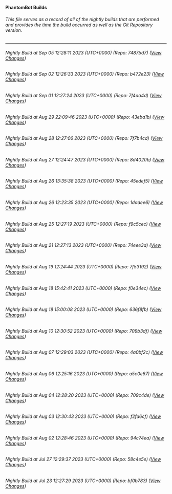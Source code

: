 **PhantomBot Builds**

###### This file serves as a record of all of the nightly builds that are performed and provides the time the build occurred as well as the Git Repository version.
-------------------------------------------------------------------------------------------------------------
###### Nightly Build at Sep 05 12:28:11 2023 (UTC+0000) (Repo: 7487bd7) ([View Changes](https://github.com/PhantomBot/PhantomBot/compare/b472e23...7487bd7))
###### Nightly Build at Sep 02 12:26:33 2023 (UTC+0000) (Repo: b472e23) ([View Changes](https://github.com/PhantomBot/PhantomBot/compare/7f4aa4d...b472e23))
###### Nightly Build at Sep 01 12:27:24 2023 (UTC+0000) (Repo: 7f4aa4d) ([View Changes](https://github.com/PhantomBot/PhantomBot/compare/43eba1b...7f4aa4d))
###### Nightly Build at Aug 29 22:09:46 2023 (UTC+0000) (Repo: 43eba1b) ([View Changes](https://github.com/PhantomBot/PhantomBot/compare/7f7b4cd...43eba1b))
###### Nightly Build at Aug 28 12:27:06 2023 (UTC+0000) (Repo: 7f7b4cd) ([View Changes](https://github.com/PhantomBot/PhantomBot/compare/8d4020b...7f7b4cd))
###### Nightly Build at Aug 27 12:24:47 2023 (UTC+0000) (Repo: 8d4020b) ([View Changes](https://github.com/PhantomBot/PhantomBot/compare/45edef5...8d4020b))
###### Nightly Build at Aug 26 13:35:38 2023 (UTC+0000) (Repo: 45edef5) ([View Changes](https://github.com/PhantomBot/PhantomBot/compare/1dadee6...45edef5))
###### Nightly Build at Aug 26 12:23:35 2023 (UTC+0000) (Repo: 1dadee6) ([View Changes](https://github.com/PhantomBot/PhantomBot/compare/f9c5cec...1dadee6))
###### Nightly Build at Aug 25 12:27:19 2023 (UTC+0000) (Repo: f9c5cec) ([View Changes](https://github.com/PhantomBot/PhantomBot/compare/74eee3d...f9c5cec))
###### Nightly Build at Aug 21 12:27:13 2023 (UTC+0000) (Repo: 74eee3d) ([View Changes](https://github.com/PhantomBot/PhantomBot/compare/7f53192...74eee3d))
###### Nightly Build at Aug 19 12:24:44 2023 (UTC+0000) (Repo: 7f53192) ([View Changes](https://github.com/PhantomBot/PhantomBot/compare/f0e34ec...7f53192))
###### Nightly Build at Aug 18 15:42:41 2023 (UTC+0000) (Repo: f0e34ec) ([View Changes](https://github.com/PhantomBot/PhantomBot/compare/636f8fb...f0e34ec))
###### Nightly Build at Aug 18 15:00:08 2023 (UTC+0000) (Repo: 636f8fb) ([View Changes](https://github.com/PhantomBot/PhantomBot/compare/709b3df...636f8fb))
###### Nightly Build at Aug 10 12:30:52 2023 (UTC+0000) (Repo: 709b3df) ([View Changes](https://github.com/PhantomBot/PhantomBot/compare/4a0bf2c...709b3df))
###### Nightly Build at Aug 07 12:29:03 2023 (UTC+0000) (Repo: 4a0bf2c) ([View Changes](https://github.com/PhantomBot/PhantomBot/compare/a5c0e67...4a0bf2c))
###### Nightly Build at Aug 06 12:25:16 2023 (UTC+0000) (Repo: a5c0e67) ([View Changes](https://github.com/PhantomBot/PhantomBot/compare/709c4de...a5c0e67))
###### Nightly Build at Aug 04 12:28:20 2023 (UTC+0000) (Repo: 709c4de) ([View Changes](https://github.com/PhantomBot/PhantomBot/compare/f2fa6cf...709c4de))
###### Nightly Build at Aug 03 12:30:43 2023 (UTC+0000) (Repo: f2fa6cf) ([View Changes](https://github.com/PhantomBot/PhantomBot/compare/94c74ea...f2fa6cf))
###### Nightly Build at Aug 02 12:28:46 2023 (UTC+0000) (Repo: 94c74ea) ([View Changes](https://github.com/PhantomBot/PhantomBot/compare/58c4e5e...94c74ea))
###### Nightly Build at Jul 27 12:29:37 2023 (UTC+0000) (Repo: 58c4e5e) ([View Changes](https://github.com/PhantomBot/PhantomBot/compare/bf0b783...58c4e5e))
###### Nightly Build at Jul 23 12:27:29 2023 (UTC+0000) (Repo: bf0b783) ([View Changes](https://github.com/PhantomBot/PhantomBot/compare/d785873...bf0b783))
